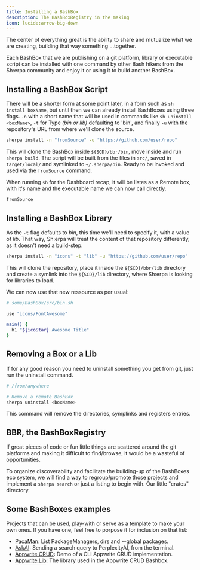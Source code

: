 ```yaml
---
title: Installing a BashBox
description: The BashBoxRegistry in the making
icon: lucide:arrow-big-down
---
```


The center of everything great is the ability to share and mutualize what we are creating, building that way something ...together.

Each BashBox that we are publishing on a git platform, library or executable script can be installed with one command by other Bash hikers from the Sh:erpa community and enjoy it or using it to build another BashBox.

## Installing a BashBox Script

There will be a shorter form at some point later, in a form such as `sh install boxName`, but until then we can already install BashBoxes using three flags. `-n` with a short name that will be used in commands like `sh uninstall <boxName>`, `-t` for Type _(bin or lib)_ defaulting to 'bin', and finally `-u` with the repository's URL from where we'll clone the source.

```bash
sherpa install -n "fromSource" -u "https://github.com/user/repo"
```

This will clone the BashBox inside `${SCD}/bbr/bin`, move inside and run `sherpa build`. The script will be built from the files in `src/`, saved in `target/local/` and symlinked to `~/.sherpa/bin`. Ready to be invoked and used via the `fromSource` command.

When running `sh` for the Dashboard recap, it will be listes as a Remote box, with it's name and the executable name we can now call directly.

```bash
fromSource
```

## Installing a BashBox Library

As the `-t` flag defaults to _bin_, this time we'll need to specify it, with a value of _lib_. That way, Sh:erpa will treat the content of that repository differently, as it doesn't need a build-step.

```bash
sherpa install -n "icons" -t "lib" -u "https://github.com/user/repo"
```
This will clone the repository, place it inside the `${SCD}/bbr/lib` directory and create a symlink into the `${SCD}/lib` directory, where Sh:erpa is looking for libraries to load.

We can now use that new ressource as per usual:

```bash
# some/BashBox/src/bin.sh

use "icons/FontAwesome"

main() {
  h1 "${icoStar} Awesome Title"
}
```

## Removing a Box or a Lib

If for any good reason you need to uninstall something you get from git, just run the uninstall command.

```bash
# /from/anywhere

# Remove a remote BashBox
sherpa uninstall <boxName>
```
This command will remove the directories, symplinks and registers entries.


## BBR, the BashBoxRegistry

If great pieces of code or fun little things are scattered around the git platforms and making it difficult to find/browse, it would be a wasteful of opportunities.

To organize discoverability and facilitate the building-up of the BashBoxes eco system, we will find a way to regroup/promote those projects and implement a `sherpa search` or just a listing to begin with. Our little "crates" directory.

## Some BashBoxes examples

Projects that can be used, play-with or serve as a template to make your own ones. If you have one, feel free to porpose it for inclusion on that list:

- [PacaMan](https://github.com/AndiKod/pacaman-bashbox): 
List PackageManagers, dirs and --global packages.
- [AskAI](https://github.com/AndiKod/AskAI-bashbox): 
Sending a search query to PerplexityAI, from the terminal.
- [Appwrite CRUD](https://github.com/AndiKod/appwrite-bashbox): 
Demo of a CLI Appwrite CRUD implementation.
- [Appwrite Lib](https://github.com/AndiKod/appwrite-bashlib): The library used in the Appwrite CRUD Bashbox.


